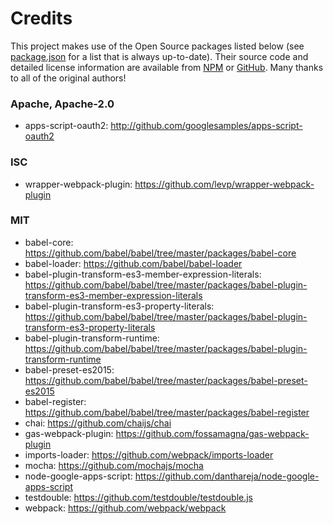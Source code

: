 Credits
=======
This project makes use of the Open Source packages listed below (see [package.json](/package.json) for a list that is always up-to-date). Their source code and detailed license information are available from [NPM](https://npmjs.org) or [GitHub](https://github.com/). Many thanks to all of the original authors!

### Apache, Apache-2.0
* apps-script-oauth2: http://github.com/googlesamples/apps-script-oauth2

### ISC
* wrapper-webpack-plugin: https://github.com/levp/wrapper-webpack-plugin

### MIT
* babel-core: https://github.com/babel/babel/tree/master/packages/babel-core
* babel-loader: https://github.com/babel/babel-loader
* babel-plugin-transform-es3-member-expression-literals: https://github.com/babel/babel/tree/master/packages/babel-plugin-transform-es3-member-expression-literals
* babel-plugin-transform-es3-property-literals: https://github.com/babel/babel/tree/master/packages/babel-plugin-transform-es3-property-literals
* babel-plugin-transform-runtime: https://github.com/babel/babel/tree/master/packages/babel-plugin-transform-runtime
* babel-preset-es2015: https://github.com/babel/babel/tree/master/packages/babel-preset-es2015
* babel-register: https://github.com/babel/babel/tree/master/packages/babel-register
* chai: https://github.com/chaijs/chai
* gas-webpack-plugin: https://github.com/fossamagna/gas-webpack-plugin
* imports-loader: https://github.com/webpack/imports-loader
* mocha: https://github.com/mochajs/mocha
* node-google-apps-script: https://github.com/danthareja/node-google-apps-script
* testdouble: https://github.com/testdouble/testdouble.js
* webpack: https://github.com/webpack/webpack
